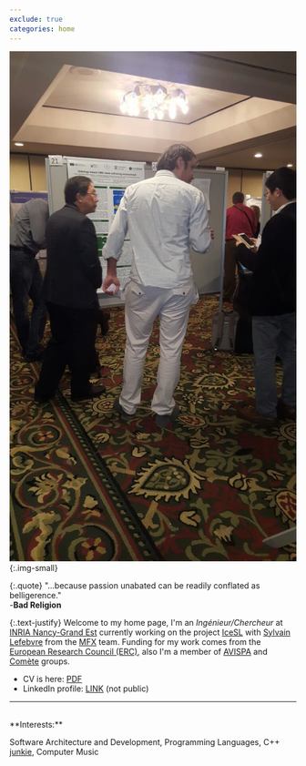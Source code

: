 ```yaml
---
exclude: true
categories: home
---
```


[![small][me]][me2]{:.img-small}

{:.quote}
"...because passion unabated can be readily conflated as belligerence."<br>-**Bad Religion**

{:.text-justify}
Welcome to my home page, I'm an _Ingénieur/Chercheur_ at [INRIA Nancy-Grand Est][inria-nancy] currently working on the project [IceSL][icesl] with [Sylvain Lefebvre][sylvain] from the [MFX][mfx] team. Funding for my work comes from the [European Research Council (ERC)][erc], also I'm a member of [AVISPA][avispa] and [Comète][comete] groups.

- CV is here: [PDF][cv]
- LinkedIn profile: [LINK][linkedin] (not public)

___
<br>
**Interests:**

Software Architecture and Development, Programming Languages, C++ [junkie][junkie], Computer Music

[inria-nancy]:  https://www.inria.fr/en/centre/nancy
[icesl]:        https://members.loria.fr/Sylvain.Lefebvre/icesl
[sylvain]:      http://www.antexel.com
[mfx]:          https://mfx.loria.fr/
[erc]:          https://erc.europa.eu
[avispa]:       http://cic.javerianacali.edu.co/wiki/doku.php?id=grupos:avispa:avispa
[comete]:       http://www.lix.polytechnique.fr/comete
[junkie]:       https://www.urbandictionary.com/define.php?term=junkie

[cv]:           assets/pdf/cv.pdf
[me]:           assets/img/me.png
[me2]:          assets/img/me2.png
[linkedin]:     https://www.linkedin.com/in/salim-perchy/
